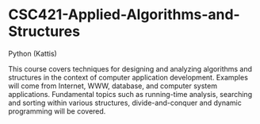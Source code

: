 # CSC421-Applied-Algorithms-and-Structures

Python (Kattis)

This course covers techniques for designing and analyzing algorithms and structures in the context of computer application development. Examples will come from Internet, WWW, database, and computer system applications. Fundamental topics such as running-time analysis, searching and sorting within various structures, divide-and-conquer and dynamic programming will be covered.
